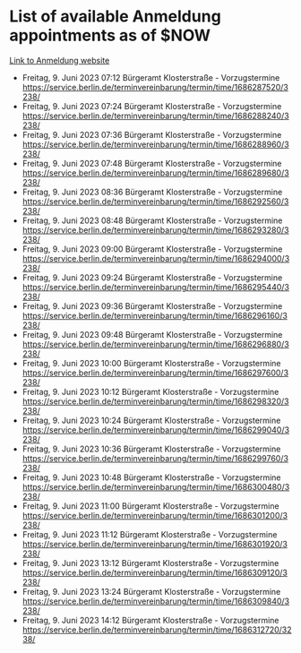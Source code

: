 # List of available Anmeldung appointments as of $NOW
[Link to Anmeldung website](https://service.berlin.de/terminvereinbarung/termin/tag.php?termin=1&anliegen[]=120686&dienstleisterlist=122210,122217,327316,122219,327312,122227,327314,122231,327346,122243,327348,122254,122252,329742,122260,329745,122262,329748,122271,327278,122273,327274,122277,327276,330436,122280,327294,122282,327290,122284,327292,122291,327270,122285,327266,122286,327264,122296,327268,150230,329760,122297,327286,122294,327284,122312,329763,122314,329775,122304,327330,122311,327334,122309,327332,317869,122281,327352,122279,329772,122283,122276,327324,122274,327326,122267,329766,122246,327318,122251,327320,122257,327322,122208,327298,122226,327300&herkunft=http%3A%2F%2Fservice.berlin.de%2Fdienstleistung%2F120686%2F)
- Freitag, 9. Juni 2023 07:12 Bürgeramt Klosterstraße - Vorzugstermine https://service.berlin.de/terminvereinbarung/termin/time/1686287520/3238/
- Freitag, 9. Juni 2023 07:24 Bürgeramt Klosterstraße - Vorzugstermine https://service.berlin.de/terminvereinbarung/termin/time/1686288240/3238/
- Freitag, 9. Juni 2023 07:36 Bürgeramt Klosterstraße - Vorzugstermine https://service.berlin.de/terminvereinbarung/termin/time/1686288960/3238/
- Freitag, 9. Juni 2023 07:48 Bürgeramt Klosterstraße - Vorzugstermine https://service.berlin.de/terminvereinbarung/termin/time/1686289680/3238/
- Freitag, 9. Juni 2023 08:36 Bürgeramt Klosterstraße - Vorzugstermine https://service.berlin.de/terminvereinbarung/termin/time/1686292560/3238/
- Freitag, 9. Juni 2023 08:48 Bürgeramt Klosterstraße - Vorzugstermine https://service.berlin.de/terminvereinbarung/termin/time/1686293280/3238/
- Freitag, 9. Juni 2023 09:00 Bürgeramt Klosterstraße - Vorzugstermine https://service.berlin.de/terminvereinbarung/termin/time/1686294000/3238/
- Freitag, 9. Juni 2023 09:24 Bürgeramt Klosterstraße - Vorzugstermine https://service.berlin.de/terminvereinbarung/termin/time/1686295440/3238/
- Freitag, 9. Juni 2023 09:36 Bürgeramt Klosterstraße - Vorzugstermine https://service.berlin.de/terminvereinbarung/termin/time/1686296160/3238/
- Freitag, 9. Juni 2023 09:48 Bürgeramt Klosterstraße - Vorzugstermine https://service.berlin.de/terminvereinbarung/termin/time/1686296880/3238/
- Freitag, 9. Juni 2023 10:00 Bürgeramt Klosterstraße - Vorzugstermine https://service.berlin.de/terminvereinbarung/termin/time/1686297600/3238/
- Freitag, 9. Juni 2023 10:12 Bürgeramt Klosterstraße - Vorzugstermine https://service.berlin.de/terminvereinbarung/termin/time/1686298320/3238/
- Freitag, 9. Juni 2023 10:24 Bürgeramt Klosterstraße - Vorzugstermine https://service.berlin.de/terminvereinbarung/termin/time/1686299040/3238/
- Freitag, 9. Juni 2023 10:36 Bürgeramt Klosterstraße - Vorzugstermine https://service.berlin.de/terminvereinbarung/termin/time/1686299760/3238/
- Freitag, 9. Juni 2023 10:48 Bürgeramt Klosterstraße - Vorzugstermine https://service.berlin.de/terminvereinbarung/termin/time/1686300480/3238/
- Freitag, 9. Juni 2023 11:00 Bürgeramt Klosterstraße - Vorzugstermine https://service.berlin.de/terminvereinbarung/termin/time/1686301200/3238/
- Freitag, 9. Juni 2023 11:12 Bürgeramt Klosterstraße - Vorzugstermine https://service.berlin.de/terminvereinbarung/termin/time/1686301920/3238/
- Freitag, 9. Juni 2023 13:12 Bürgeramt Klosterstraße - Vorzugstermine https://service.berlin.de/terminvereinbarung/termin/time/1686309120/3238/
- Freitag, 9. Juni 2023 13:24 Bürgeramt Klosterstraße - Vorzugstermine https://service.berlin.de/terminvereinbarung/termin/time/1686309840/3238/
- Freitag, 9. Juni 2023 14:12 Bürgeramt Klosterstraße - Vorzugstermine https://service.berlin.de/terminvereinbarung/termin/time/1686312720/3238/
